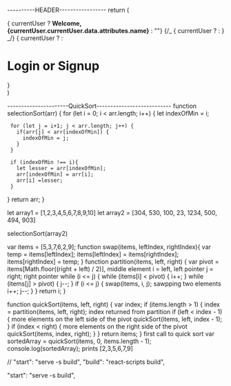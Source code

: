<!-- Login -----------------
// import React from 'react';
// import { connect } from 'react-redux';
// import { updateLoginForm } from '../../actions/loginForm';
// import { login } from '../../actions/currentUser';

// const Login = ({ loginFormData, updateLoginForm, login }) => {

//   const handleChange = event => {
//     const { name, value } = event.target
//     const updatedFormInfo = {
//       ...loginFormData,
//       [name]: value
//     }
//     updateLoginForm(updatedFormInfo)
//   }

//   const handleSubmit = event => {
//     event.preventDefault()
//     login(loginFormData)
//   }

//   return(
//     <div className="ui container">
//       <div className="row">
//         <div className="col-md-8 col-md-offset-2">
//           <div className="panel panel-default">
//             <div className="panel-body">
//             <form className="ui form" onSubmit={handleSubmit}>
//               <div className="field">
//                 <label>Email:</label>
//                 <input type="text" placeholder="Email" value={loginFormData.email} name="email" onChange={handleChange} required/>
//               </div>
//               <div className="field">
//                 <label>Password:</label>
//                 <input type="password" placeholder="password" value={loginFormData.password} name="password" onChange={handleChange} required />
//               </div>
//               <button type="submit" className="ui button primary">Submit</button>
//             </form>
//             </div>
//           </div>
//         </div>
//       </div>
//     </div>
// }

// const mapStateToProps = state => {
//   return {
//     loginFormData: state.loginForm
//   }
// }

// export default connect(mapStateToProps, { updateLoginForm, login })(Login);












<!--
const Header = ({ currentUser }) => {
  if (!currentUser) {
    return <Login />
  } else {
  return(
    <div className="ui secondary pointing menu">
      <Link to="/" className="item">
        Home
      </Link>
      <Link to="/lists" className="item">
        Lists
      </Link>
      <div className="">
       <strong>Welcome, {currentUser.currentUser.data.attributes.name}</strong>
      </div>
      <div className="right menu">
        <Logout />
      </div>
    </div>
  )
  }
} -->

----------HEADER-----------------
return (
<div className="ui pointer menu">
{ currentUser ? <strong>Welcome, {currentUser.currentUser.data.attributes.name}</strong> : ""}
{/_ { currentUser ? <Logout/> : <Login/> } _/}
{ currentUser ? <Logout /> :
<div>
<h1><Link to='/login'>Login</Link> or <Link to='/signup'>Signup</Link></h1>
</div>
}
</div>
)

----------------------QuickSort---------------------------
function selectionSort(arr) {
for (let i = 0; i < arr.length; i++) {
let indexOfMin = i;

     for (let j = i+1; j < arr.length; j++) {
       if(arr[j] < arr[indexOfMin]) {
         indexOfMin = j;
       }
     }

     if (indexOfMin !== i){
       let lesser = arr[indexOfMin];
       arr[indexOfMin] = arr[i];
       arr[i] =lesser;
     }

}
return arr;
}

let array1 = [1,2,3,4,5,6,7,8,9,10]
let array2 = [304, 530, 100, 23, 1234, 500, 494, 903]

selectionSort(array2)

var items = [5,3,7,6,2,9];
function swap(items, leftIndex, rightIndex){
var temp = items[leftIndex];
items[leftIndex] = items[rightIndex];
items[rightIndex] = temp;
}
function partition(items, left, right) {
var pivot = items[Math.floor((right + left) / 2)], middle element
i = left, left pointer
j = right; right pointer
while (i <= j) {
while (items[i] < pivot) {
i++;
}
while (items[j] > pivot) {
j--;
}
if (i <= j) {
swap(items, i, j); sawpping two elements
i++;
j--;
}
}
return i;
}

function quickSort(items, left, right) {
var index;
if (items.length > 1) {
index = partition(items, left, right); index returned from partition
if (left < index - 1) { more elements on the left side of the pivot
quickSort(items, left, index - 1);
}
if (index < right) { more elements on the right side of the pivot
quickSort(items, index, right);
}
}
return items;
}
first call to quick sort
var sortedArray = quickSort(items, 0, items.length - 1);
console.log(sortedArray); prints [2,3,5,6,7,9]

// "start": "serve -s build",
"build": "react-scripts build",

"start": "serve -s build",
